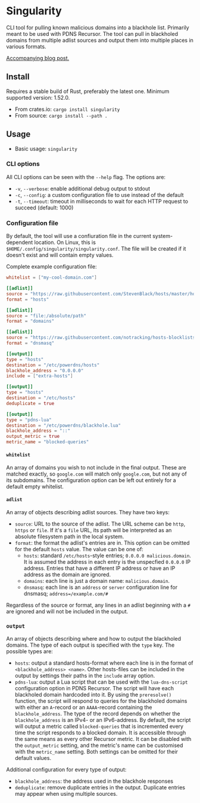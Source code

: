 # Singularity

CLI tool for pulling known malicious domains into a blackhole list. Primarily meant to be used with PDNS Recursor. The tool can pull in blackholed domains from multiple adlist sources and output them into multiple places in various formats.

[Accompanying blog post.](https://blog.spans.me/i-thought-pihole-was-kinda-bad-so-i-made-my-own/)

## Install

Requires a stable build of Rust, preferably the latest one. Minimum supported version: 1.52.0.

* From crates.io: `cargo install singularity`
* From source: `cargo install --path .`

## Usage

* Basic usage: `singularity`

### CLI options

All CLI options can be seen with the `--help` flag. The options are:

* `-v`, `--verbose`: enable additional debug output to stdout
* `-c`, `--config`: a custom configuration file to use instead of the default
* `-t`, `--timeout`: timeout in milliseconds to wait for each HTTP request to succeed (default: 1000)

### Configuration file

By default, the tool will use a confiuration file in the current system-dependent location. On Linux, this is `$HOME/.config/singularity/singularity.conf`. The file will be created if it doesn't exist and will contain empty values.

Complete example configuration file:

```toml
whitelist = ["my-cool-domain.com"]

[[adlist]]
source = "https://raw.githubusercontent.com/StevenBlack/hosts/master/hosts"
format = "hosts"

[[adlist]]
source = "file:/absolute/path"
format = "domains"

[[adlist]]
source = "https://raw.githubusercontent.com/notracking/hosts-blocklists/master/dnsmasq/dnsmasq.blacklist.txt"
format = "dnsmasq"

[[output]]
type = "hosts"
destination = "/etc/powerdns/hosts"
blackhole_address = "0.0.0.0"
include = ["extra-hosts"]

[[output]]
type = "hosts"
destination = "/etc/hosts"
deduplicate = true

[[output]]
type = "pdns-lua"
destination = "/etc/powerdns/blackhole.lua"
blackhole_address = "::"
output_metric = true
metric_name = "blocked-queries"
```

#### `whitelist`

An array of domains you wish to not include in the final output. These are matched exactly, so `google.com` will match only `google.com`, but not any of its subdomains. The configuration option can be left out entirely for a default empty whitelist.

#### `adlist`

An array of objects describing adlist sources. They have two keys:
* `source`: URL to the source of the adlist. The URL scheme can be `http`, `https` or `file`. If it's a `file` URL, its path will be interpreted as an absolute filesystem path in the local system.
* `format`: the format the adlist's entries are in. This option can be omitted for the default `hosts` value. The value can be one of:
    * `hosts`: standard `/etc/hosts`-style entries; `0.0.0.0 malicious.domain`. It is assumed the address in each entry is the unspecfied `0.0.0.0` IP address. Entries that have a different IP address or have an IP address as the domain are ignored.
    * `domains`: each line is just a domain name: `malicious.domain`.
    * `dnsmasq`: each line is an `address` or `server` configuration line for dnsmasq; `address=/example.com/#`

Regardless of the source or format, any lines in an adlist beginning with a `#` are ignored and will not be included in the output.

### `output`

An array of objects describing where and how to output the blackholed domains. The type of each output is specified with the `type` key. The possible types are:
* `hosts`: output a standard hosts-format where each line is in the format of `<blackhole_address> <name>`. Other hosts-files can be included in the output by settings their paths in the `include` array option.
* `pdns-lua`: output a Lua script that can be used with the `lua-dns-script` configuration option in PDNS Recursor. The script will have each blackholed domain hardcoded into it. By using the `preresolve()` function, the script will respond to queries for the blackholed domains with either an `A`-record or an `AAAA`-record containing the `blackhole_address`. The type of the record depends on whether the `blackhole_address` is an IPv4- or an IPv6-address. By default, the script will output a metric called `blocked-queries` that is incremented every time the script responds to a blocked domain. It is accessible through the same means as every other Recursor metric. It can be disabled with the `output_metric` setting, and the metric's name can be customised with the `metric_name` setting. Both settings can be omitted for their default values.

Additional configuration for every type of output:
* `blackhole_address`: the address used in the blackhole responses
* `deduplicate`: remove duplicate entries in the output. Duplicate entries may appear when using multiple sources.
